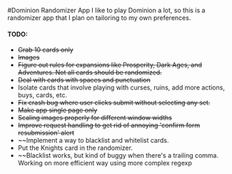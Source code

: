 #Dominion Randomizer App
I like to play Dominion a lot, so this is a randomizer app that I plan on tailoring to my own preferences.  

#### TODO:
* ~~Grab 10 cards only~~
* ~~Images~~
* ~~Figure out rules for expansions like Prosperity, Dark Ages, and Adventures. Not all cards should be randomized.~~
* ~~Deal with cards with spaces and punctuation~~
* Isolate cards that involve playing with curses, ruins, add more actions, buys, cards, etc.
* ~~Fix crash bug where user clicks submit without selecting any set.~~
* ~~Make app single page only~~
* ~~Scaling images properly for different window widths~~
* ~~Improve request handling to get rid of annoying 'confirm form resubmission' alert~~
* ~~Implement a way to blacklist and whitelist cards.
* Put the Knights card in the randomizer.
* ~~Blacklist works, but kind of buggy when there's a trailing comma. Working on more efficient way using more complex regexp
